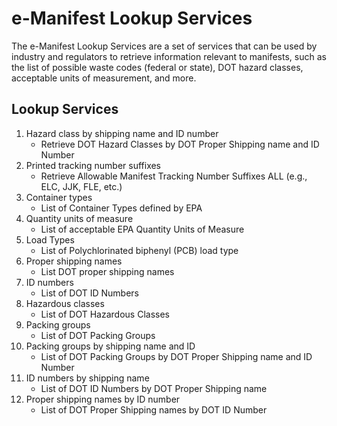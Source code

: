 # e-Manifest Lookup Services

The e-Manifest Lookup Services are a set of services that can be used by industry and regulators to retrieve information
relevant to manifests, such as the list of possible waste codes (federal or state), DOT hazard classes, acceptable units
of measurement, and more.

## Lookup Services

1. Hazard class by shipping name and ID number
   - Retrieve DOT Hazard Classes by DOT Proper Shipping name and ID Number
2. Printed tracking number suffixes
   - Retrieve Allowable Manifest Tracking Number Suffixes ALL (e.g., ELC, JJK, FLE, etc.)
3. Container types
   - List of Container Types defined by EPA
4. Quantity units of measure
   - List of acceptable EPA Quantity Units of Measure
5. Load Types
   - List of Polychlorinated biphenyl (PCB) load type
6. Proper shipping names
   - List DOT proper shipping names
7. ID numbers
   - List of DOT ID Numbers
8. Hazardous classes
   - List of DOT Hazardous Classes
9. Packing groups
   - List of DOT Packing Groups
10. Packing groups by shipping name and ID
    - List of DOT Packing Groups by DOT Proper Shipping name and ID Number
11. ID numbers by shipping name
    - List of DOT ID Numbers by DOT Proper Shipping name
12. Proper shipping names by ID number
    - List of DOT Proper Shipping names by DOT ID Number
